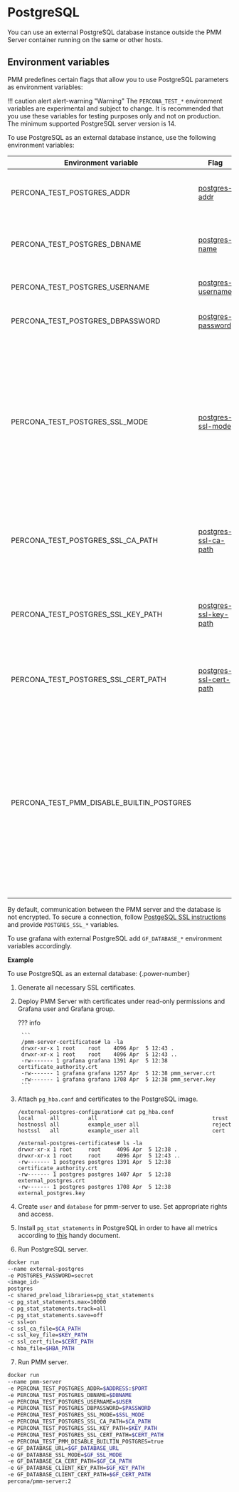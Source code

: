 # PostgreSQL

You can use an external PostgreSQL database instance outside the PMM Server container running on the same or other hosts.

## Environment variables

PMM predefines certain flags that allow you to use PostgreSQL parameters as environment variables:

!!! caution alert alert-warning "Warning"
    The `PERCONA_TEST_*` environment variables are experimental and subject to change. It is recommended that you use these variables for testing purposes only and not on production. The minimum supported PostgreSQL server version is 14.

To use PostgreSQL as an external database instance, use the following environment variables:

| Environment variable         | Flag                                                                                                    | Description                                                                                                                                                                                      |
| ---------------------------- | ------------------------------------------------------------------------------------------------------- | ------------------------------------------------------------------------------------------------------------------------------------------------------------------------------------------------ |
| PERCONA_TEST_POSTGRES_ADDR                | [postgres-addr](https://www.postgresql.org/docs/14/libpq-connect.html#LIBPQ-CONNECT-HOST)               | Hostname and port for external PostgreSQL database.                                                                                                                                              |
| PERCONA_TEST_POSTGRES_DBNAME              | [postgres-name](https://www.postgresql.org/docs/14/libpq-connect.html#LIBPQ-CONNECT-DBNAME)             | Database name for external or internal PostgreSQL database.                                                                                                                                      |
| PERCONA_TEST_POSTGRES_USERNAME            | [postgres-username](https://www.postgresql.org/docs/14/libpq-connect.html#LIBPQ-CONNECT-USER)           | PostgreSQL user name to connect as.                                                                                                                                                              |
| PERCONA_TEST_POSTGRES_DBPASSWORD          | [postgres-password](https://www.postgresql.org/docs/14/libpq-connect.html#LIBPQ-CONNECT-PASSWORD)       | Password to be used for database authentication.                                                                                                                                                 |
| PERCONA_TEST_POSTGRES_SSL_MODE            | [postgres-ssl-mode](https://www.postgresql.org/docs/14/libpq-connect.html#LIBPQ-CONNECT-SSLMODE)        | This option determines whether or with what priority a secure SSL TCP/IP connection will be negotiated with the database. Currently supported: `disable`, `require`, `verify-ca`, `verify-full`. |
| PERCONA_TEST_POSTGRES_SSL_CA_PATH         | [postgres-ssl-ca-path](https://www.postgresql.org/docs/14/libpq-connect.html#LIBPQ-CONNECT-SSLROOTCERT) | This parameter specifies the name of a file containing SSL certificate authority (CA) certificate(s).                                                                                            |
| PERCONA_TEST_POSTGRES_SSL_KEY_PATH        | [postgres-ssl-key-path](https://www.postgresql.org/docs/14/libpq-connect.html#LIBPQ-CONNECT-SSLKEY)     | This parameter specifies the location for the secret key used for the client certificate.                                                                                                        |
| PERCONA_TEST_POSTGRES_SSL_CERT_PATH       | [postgres-ssl-cert-path](https://www.postgresql.org/docs/14/libpq-connect.html#LIBPQ-CONNECT-SSLCERT)   | This parameter specifies the file name of the client SSL certificate.                                                                                                                            |
| PERCONA_TEST_PMM_DISABLE_BUILTIN_POSTGRES |                                                                                                         | Environment variable to disable built-in PMM server database. Note that Grafana depends on built-in PostgreSQL. And if the value of this variable is "true", then it is necessary to pass all the parameters associated with Grafana to use external PostgreSQL.                                                                                                                                    |

By default, communication between the PMM server and the database is not encrypted. To secure a connection, follow [PostgeSQL SSL instructions](https://www.postgresql.org/docs/14/ssl-tcp.html) and provide `POSTGRES_SSL_*` variables.

To use grafana with external PostgreSQL add `GF_DATABASE_*` environment variables accordingly.

**Example**

To use PostgreSQL as an external database:
{.power-number}

1. Generate all necessary SSL certificates.
2. Deploy PMM Server with certificates under read-only permissions and Grafana user and Grafana group.

    ??? info
    
        ```
        /pmm-server-certificates# la -la
        drwxr-xr-x 1 root    root    4096 Apr  5 12:43 .
        drwxr-xr-x 1 root    root    4096 Apr  5 12:43 ..
        -rw------- 1 grafana grafana 1391 Apr  5 12:38 certificate_authority.crt
        -rw------- 1 grafana grafana 1257 Apr  5 12:38 pmm_server.crt
        -rw------- 1 grafana grafana 1708 Apr  5 12:38 pmm_server.key
        ```

3. Attach `pg_hba.conf` and certificates to the PostgreSQL image.

    ```
    /external-postgres-configuration# cat pg_hba.conf 
    local     all         all                                    trust
    hostnossl all         example_user all                       reject
    hostssl   all         example_user all                       cert
    ```
    ```
    /external-postgres-certificates# ls -la
    drwxr-xr-x 1 root     root     4096 Apr  5 12:38 .
    drwxr-xr-x 1 root     root     4096 Apr  5 12:43 ..
    -rw------- 1 postgres postgres 1391 Apr  5 12:38 certificate_authority.crt
    -rw------- 1 postgres postgres 1407 Apr  5 12:38 external_postgres.crt
    -rw------- 1 postgres postgres 1708 Apr  5 12:38 external_postgres.key
    ```
4. Create `user` and `database` for pmm-server to use. Set appropriate rights and access.
5. Install `pg_stat_statements` in PostgreSQL in order to have all metrics according to [this](../setting-up/client/postgresql.md) handy document.
6. Run PostgreSQL server.
```sh
docker run
--name external-postgres
-e POSTGRES_PASSWORD=secret
<image_id>
postgres
-c shared_preload_libraries=pg_stat_statements
-c pg_stat_statements.max=10000
-c pg_stat_statements.track=all
-c pg_stat_statements.save=off
-c ssl=on
-c ssl_ca_file=$CA_PATH
-c ssl_key_file=$KEY_PATH
-c ssl_cert_file=$CERT_PATH
-c hba_file=$HBA_PATH
```
7. Run PMM server.
```sh
docker run 
--name pmm-server 
-e PERCONA_TEST_POSTGRES_ADDR=$ADDRESS:$PORT
-e PERCONA_TEST_POSTGRES_DBNAME=$DBNAME
-e PERCONA_TEST_POSTGRES_USERNAME=$USER
-e PERCONA_TEST_POSTGRES_DBPASSWORD=$PASSWORD
-e PERCONA_TEST_POSTGRES_SSL_MODE=$SSL_MODE
-e PERCONA_TEST_POSTGRES_SSL_CA_PATH=$CA_PATH
-e PERCONA_TEST_POSTGRES_SSL_KEY_PATH=$KEY_PATH
-e PERCONA_TEST_POSTGRES_SSL_CERT_PATH=$CERT_PATH 
-e PERCONA_TEST_PMM_DISABLE_BUILTIN_POSTGRES=true
-e GF_DATABASE_URL=$GF_DATABASE_URL
-e GF_DATABASE_SSL_MODE=$GF_SSL_MODE
-e GF_DATABASE_CA_CERT_PATH=$GF_CA_PATH
-e GF_DATABASE_CLIENT_KEY_PATH=$GF_KEY_PATH
-e GF_DATABASE_CLIENT_CERT_PATH=$GF_CERT_PATH
percona/pmm-server:2
```
